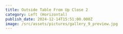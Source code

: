 ```yaml
---
title: Outside Table From Up Close 2
category: Left (Horizontal)
publish_date: 2024-12-14T15:51:00.000Z
image: /src/assets/pictures/gallery_9_preview.jpg
---
```

